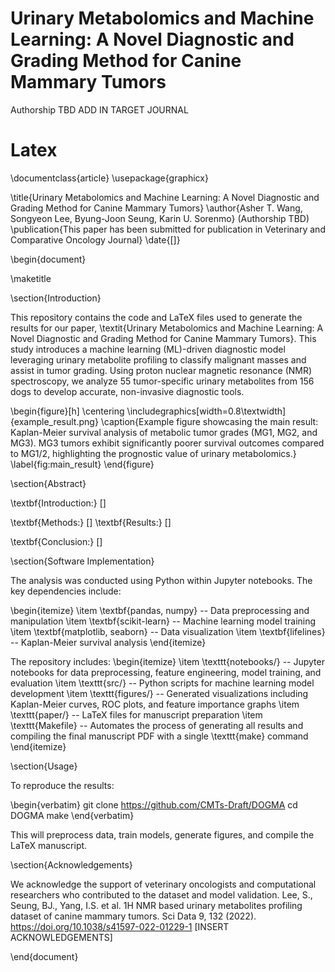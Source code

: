# Urinary Metabolomics and Machine Learning: A Novel Diagnostic and Grading Method for Canine Mammary Tumors
Authorship TBD
ADD IN TARGET JOURNAL

# Latex
\documentclass{article}
\usepackage{graphicx}

\title{Urinary Metabolomics and Machine Learning: A Novel Diagnostic and Grading Method for Canine Mammary Tumors}
\author{Asher T. Wang, Songyeon Lee, Byung-Joon Seung, Karin U. Sorenmo} (Authorship TBD)
\publication{This paper has been submitted for publication in Veterinary and Comparative Oncology Journal}
\date{\[]}

\begin{document}

\maketitle

\section{Introduction}

This repository contains the code and LaTeX files used to generate the results for our paper, \textit{Urinary Metabolomics and Machine Learning: A Novel Diagnostic and Grading Method for Canine Mammary Tumors}. This study introduces a machine learning (ML)-driven diagnostic model leveraging urinary metabolite profiling to classify malignant masses and assist in tumor grading. Using proton nuclear magnetic resonance (NMR) spectroscopy, we analyze 55 tumor-specific urinary metabolites from 156 dogs to develop accurate, non-invasive diagnostic tools. 

\begin{figure}[h]
    \centering
    \includegraphics[width=0.8\textwidth]{example_result.png}
    \caption{Example figure showcasing the main result: Kaplan-Meier survival analysis of metabolic tumor grades (MG1, MG2, and MG3). MG3 tumors exhibit significantly poorer survival outcomes compared to MG1/2, highlighting the prognostic value of urinary metabolomics.}
    \label{fig:main_result}
\end{figure}

\section{Abstract}

\textbf{Introduction:} []

\textbf{Methods:} []
\textbf{Results:} []

\textbf{Conclusion:} []

\section{Software Implementation}

The analysis was conducted using Python within Jupyter notebooks. The key dependencies include:

\begin{itemize}
    \item \textbf{pandas, numpy} -- Data preprocessing and manipulation
    \item \textbf{scikit-learn} -- Machine learning model training
    \item \textbf{matplotlib, seaborn} -- Data visualization
    \item \textbf{lifelines} -- Kaplan-Meier survival analysis
\end{itemize}

The repository includes:
\begin{itemize}
    \item \texttt{notebooks/} -- Jupyter notebooks for data preprocessing, feature engineering, model training, and evaluation
    \item \texttt{src/} -- Python scripts for machine learning model development
    \item \texttt{figures/} -- Generated visualizations including Kaplan-Meier curves, ROC plots, and feature importance graphs
    \item \texttt{paper/} -- LaTeX files for manuscript preparation
    \item \texttt{Makefile} -- Automates the process of generating all results and compiling the final manuscript PDF with a single \texttt{make} command
\end{itemize}

\section{Usage}

To reproduce the results:

\begin{verbatim}
git clone https://github.com/CMTs-Draft/DOGMA
cd DOGMA
make
\end{verbatim}

This will preprocess data, train models, generate figures, and compile the LaTeX manuscript.

\section{Acknowledgements}

We acknowledge the support of veterinary oncologists and computational researchers who contributed to the dataset and model validation.
Lee, S., Seung, BJ., Yang, I.S. et al. 1H NMR based urinary metabolites profiling dataset of canine mammary tumors. Sci Data 9, 132 (2022). https://doi.org/10.1038/s41597-022-01229-1
[INSERT ACKNOWLEDGEMENTS] 

\end{document}
